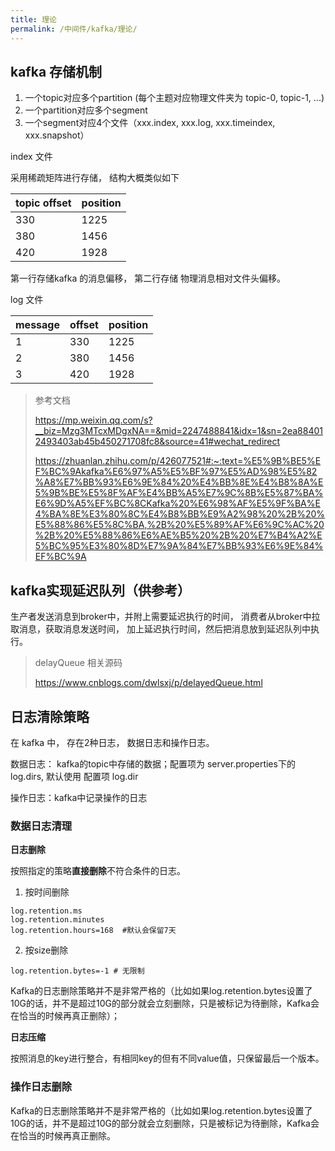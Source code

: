 ```yaml
---
title: 理论
permalink: /中间件/kafka/理论/
---
```


## kafka 存储机制

1. 一个topic对应多个partition (每个主题对应物理文件夹为 topic-0, topic-1, ...)
2. 一个partition对应多个segment
3. 一个segment对应4个文件（xxx.index, xxx.log, xxx.timeindex, xxx.snapshot）

index 文件

采用稀疏矩阵进行存储， 结构大概类似如下

|topic offset|position|
|---|---|
|330|1225|
|380|1456|
|420|1928|

第一行存储kafka 的消息偏移， 第二行存储 物理消息相对文件头偏移。

log 文件

|message|offset|position|
|---|---|---|
|1|330|1225|
|2|380|1456|
|3|420|1928|

> 参考文档
>
> https://mp.weixin.qq.com/s?__biz=Mzg3MTcxMDgxNA==&mid=2247488841&idx=1&sn=2ea884012493403ab45b450271708fc8&source=41#wechat_redirect
>
> https://zhuanlan.zhihu.com/p/426077521#:~:text=%E5%9B%BE5%EF%BC%9Akafka%E6%97%A5%E5%BF%97%E5%AD%98%E5%82%A8%E7%BB%93%E6%9E%84%20%E4%BB%8E%E4%B8%8A%E5%9B%BE%E5%8F%AF%E4%BB%A5%E7%9C%8B%E5%87%BA%E6%9D%A5%EF%BC%8CKafka%20%E6%98%AF%E5%9F%BA%E4%BA%8E%E3%80%8C%E4%B8%BB%E9%A2%98%20%2B%20%E5%88%86%E5%8C%BA,%2B%20%E5%89%AF%E6%9C%AC%20%2B%20%E5%88%86%E6%AE%B5%20%2B%20%E7%B4%A2%E5%BC%95%E3%80%8D%E7%9A%84%E7%BB%93%E6%9E%84%EF%BC%9A

## kafka实现延迟队列（供参考）

生产者发送消息到broker中，并附上需要延迟执行的时间， 消费者从broker中拉取消息，获取消息发送时间， 加上延迟执行时间，然后把消息放到延迟队列中执行。

> delayQueue 相关源码
>
> https://www.cnblogs.com/dwlsxj/p/delayedQueue.html


## 日志清除策略

在 kafka 中， 存在2种日志， 数据日志和操作日志。

数据日志： kafka的topic中存储的数据；配置项为 server.properties下的 log.dirs, 默认使用 配置项 log.dir

操作日志：kafka中记录操作的日志


### 数据日志清理



**日志删除**

按照指定的策略**直接删除**不符合条件的日志。



1. 按时间删除

```shell
log.retention.ms
log.retention.minutes
log.retention.hours=168  #默认会保留7天
```

2. 按size删除

```shell
log.retention.bytes=-1 # 无限制
```

Kafka的日志删除策略并不是非常严格的（比如如果log.retention.bytes设置了10G的话，并不是超过10G的部分就会立刻删除，只是被标记为待删除，Kafka会在恰当的时候再真正删除）；



**日志压缩**

按照消息的key进行整合，有相同key的但有不同value值，只保留最后一个版本。



### 操作日志删除

Kafka的日志删除策略并不是非常严格的（比如如果log.retention.bytes设置了10G的话，并不是超过10G的部分就会立刻删除，只是被标记为待删除，Kafka会在恰当的时候再真正删除。

